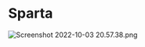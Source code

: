 # Sparta

<img src="blob:chrome-untrusted://media-app/1aa14df5-c8bf-4197-afe4-e68178f0a5a9" alt="Screenshot 2022-10-03 20.57.38.png"/>